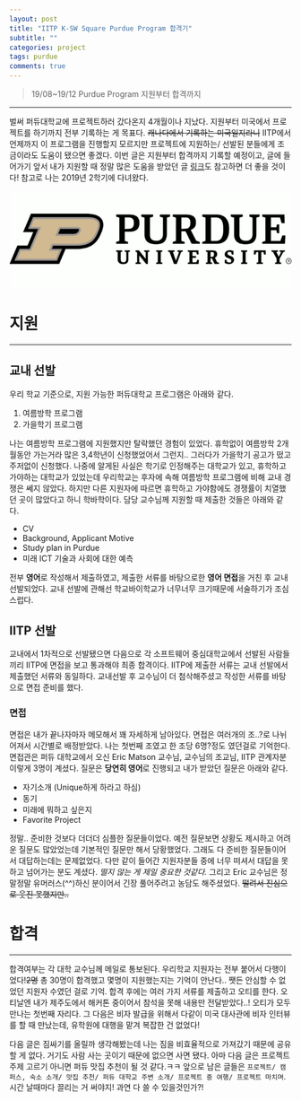 ```yaml
---
layout: post
title: "IITP K-SW Square Purdue Program 합격기"
subtitle: ""
categories: project
tags: purdue
comments: true
---
```


> 19/08~19/12 Purdue Program 지원부터 합격까지

---

벌써 퍼듀대학교에 프로젝트하러 갔다온지 4개월이나 지났다. 지원부터 미국에서 프로젝트를 하기까지 전부 기록하는 게 목표다. <s>캐나다에서 기록하는 미국일지라니</s> IITP에서 언제까지 이 프로그램을 진행할지 모르지만 프로젝트에 지원하는/ 선발된 분들에게 조금이라도 도움이 됐으면 좋겠다. 이번 글은 지원부터 합격까지 기록할 예정이고, 글에 들어가기 앞서 내가 지원할 때 정말 많은 도움을 받았던 글 [링크](https://persona-p.tistory.com/17?category=707138)도 참고하면 더 좋을 것이다! 참고로 나는 2019년 2학기에 다녀왔다.

![퍼듀](/assets/img/purdue.png)

# 지원

---

## 교내 선발

우리 학교 기준으로, 지원 가능한 퍼듀대학교 프로그램은 아래와 같다.

1. 여름방학 프로그램
2. 가을학기 프로그램

나는 여름방학 프로그램에 지원했지만 탈락했던 경험이 있었다. 휴학없이 여름방학 2개월동안 가는거라 많은 3,4학년이 신청했었어서 그런지.. 그러다가 가을학기 공고가 떴고 주저없이 신청했다. 나중에 알게된 사실은 학기로 인정해주는 대학교가 있고, 휴학하고 가야하는 대학교가 있었는데 우리학교는 후자에 속해 여름방학 프로그램에 비해 교내 경쟁은 쎄지 않았다. 하지만 다른 지원자에 따르면 휴학하고 가야함에도 경쟁률이 치열했던 곳이 많았다고 하니 학바학이다. 담당 교수님께 지원할 때 제출한 것들은 아래와 같다.

- CV
- Background, Applicant Motive
- Study plan in Purdue
- 미래 ICT 기술과 사회에 대한 예측

전부 <b>영어</b>로 작성해서 제출하였고, 제출한 서류를 바탕으로한 <b>영어 면접</b>을 거친 후 교내 선발되었다. 교내 선발에 관해선 학교바이학교가 너무너무 크기때문에 서술하기가 조심스럽다.

## IITP 선발

교내에서 1차적으로 선발됐으면 다음으로 각 소프트웨어 중심대학교에서 선발된 사람들끼리 IITP에 면접을 보고 통과해야 최종 합격이다. IITP에 제출한 서류는 교내 선발에서 제출했던 서류와 동일하다. 교내선발 후 교수님이 더 첨삭해주셨고 작성한 서류를 바탕으로 면접 준비를 했다.

### 면접

면접은 내가 끝나자마자 메모해서 꽤 자세하게 남아있다. 면접은 여러개의 조..?로 나뉘어져서 시간별로 배정받았다. 나는 첫번째 조였고 한 조당 6명?정도 였던걸로 기억한다. 면접관은 퍼듀 대학교에서 오신 Eric Matson 교수님, 교수님의 조교님, IITP 관계자분 이렇게 3명이 계셨다. 질문은 <b>당연히 영어</b>로 진행되고 내가 받았던 질문은 아래와 같다.

- 자기소개 (Unique하게 하라고 하심)
- 동기
- 미래에 뭐하고 싶은지
- Favorite Project

정말.. 준비한 것보다 더더더 심플한 질문들이었다. 예전 질문보면 상황도 제시하고 어려운 질문도 많았었는데 기본적인 질문만 해서 당황했었다. 그래도 다 준비한 질문들이어서 대답하는데는 문제없었다. 다만 같이 들어간 지원자분들 중에 너무 떠셔서 대답을 못하고 넘어가는 분도 계셨다. <i>떨지 않는 게 제일 중요한 것같다.</i> 그리고 Eric 교수님은 정말정말 유머러스(^^)하신 분이어서 긴장 풀어주려고 농담도 해주셨었다. <s>떨려서 진심으로 웃진 못했지만..</s>

# 합격

---

합격여부는 각 대학 교수님께 메일로 통보된다. 우리학교 지원자는 전부 붙어서 다행이었다!<s>2명</s> 총 30명이 합격했고 몇명이 지원했는지는 기억이 안난다.. 쨋든 안심할 수 없었던 지원자 수였던 걸로 기억. 합격 후에는 여러 가지 서류를 제출하고 오티를 한다. 오티날엔 내가 제주도에서 해커톤 중이어서 참석을 못해 내용만 전달받았다..! 오티가 모두 만나는 첫번째 자리다. 그 다음은 비자 발급을 위해서 다같이 미국 대사관에 비자 인터뷰를 할 때 만났는데, 유학원에 대행을 맡겨 복잡한 건 없었다!

다음 글은 짐싸기를 올릴까 생각해봤는데 나는 짐을 비효율적으로 가져갔기 때문에 공유할 게 없다. 거기도 사람 사는 곳이기 때문에 없으면 사면 됐다. 아마 다음 글은 프로젝트 주제 고르기 아니면 퍼듀 맛집 추천이 될 것 같다.ㅋㅋ 앞으로 남은 글들은 `프로젝트/ 캠퍼스, 숙소 소개/ 맛집 추천/ 퍼듀 대학교 주변 소개/ 프로젝트 중 여행/ 프로젝트 마치며`. 시간 날때마다 끌리는 거 써야지! 과연 다 쓸 수 있을것인가?!
